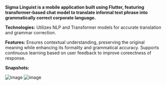 **Sigma Linguist is a mobile application built using Flutter, featuring transformer-based chat model to translate informal text phrase into grammatically correct corporate language.**

**Technologies:** Utilizes NLP and Transformer models for accurate translation and grammar correction.

**Features:** Ensures contextual understanding, preserving the original meaning while enhancing its formality and grammatical accuracy. Supports continuous learning based on user feedback to improve coreectness of response.

**Snapshots:**

![image](https://github.com/Aaditya-Bansude/Sigma-Linguist/assets/90818587/3d0eaec0-31e7-486d-b3f3-ad129131020d) 
![image](https://github.com/Aaditya-Bansude/Sigma-Linguist/assets/90818587/538bd9ba-d9f3-480b-8698-a98c7aceca57)
